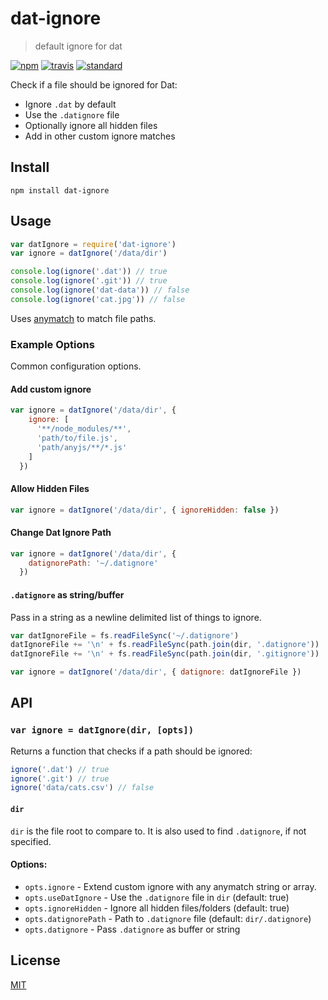 # dat-ignore

> default ignore for dat

[![npm][npm-image]][npm-url]
[![travis][travis-image]][travis-url]
[![standard][standard-image]][standard-url]

Check if a file should be ignored for Dat:

* Ignore `.dat` by default
* Use the `.datignore` file
* Optionally ignore all hidden files
* Add in other custom ignore matches

## Install

```
npm install dat-ignore
```

## Usage

```js
var datIgnore = require('dat-ignore')
var ignore = datIgnore('/data/dir')

console.log(ignore('.dat')) // true
console.log(ignore('.git')) // true
console.log(ignore('dat-data')) // false
console.log(ignore('cat.jpg')) // false
```

Uses [anymatch](https://github.com/es128/anymatch) to match file paths.

### Example Options

Common configuration options.

#### Add custom ignore

```js
var ignore = datIgnore('/data/dir', {
    ignore: [
      '**/node_modules/**', 
      'path/to/file.js',
      'path/anyjs/**/*.js'
    ]
  })
```

#### Allow Hidden Files

```js
var ignore = datIgnore('/data/dir', { ignoreHidden: false })
```

####  Change Dat Ignore Path

```js
var ignore = datIgnore('/data/dir', {
    datignorePath: '~/.datignore'
  })
```

#### `.datignore` as string/buffer

Pass in a string as a newline delimited list of things to ignore.

```js
var datIgnoreFile = fs.readFileSync('~/.datignore')
datIgnoreFile += '\n' + fs.readFileSync(path.join(dir, '.datignore'))
datIgnoreFile += '\n' + fs.readFileSync(path.join(dir, '.gitignore'))

var ignore = datIgnore('/data/dir', { datignore: datIgnoreFile })
```

## API

### `var ignore = datIgnore(dir, [opts])`

Returns a function that checks if a path should be ignored:

```js
ignore('.dat') // true
ignore('.git') // true
ignore('data/cats.csv') // false
```

#### `dir`

`dir` is the file root to compare to. It is also used to find `.datignore`, if not specified.

#### Options:

* `opts.ignore` - Extend custom ignore with any anymatch string or array.
* `opts.useDatIgnore` - Use the `.datignore` file in `dir` (default: true)
* `opts.ignoreHidden` - Ignore all hidden files/folders (default: true)
* `opts.datignorePath` - Path to `.datignore` file (default: `dir/.datignore`)
* `opts.datignore` - Pass `.datignore` as buffer or string

## License

[MIT](LICENSE.md)

[npm-image]: https://img.shields.io/npm/v/dat-ignore.svg?style=flat-square
[npm-url]: https://www.npmjs.com/package/dat-ignore
[travis-image]: https://img.shields.io/travis/joehand/dat-ignore.svg?style=flat-square
[travis-url]: https://travis-ci.org/joehand/dat-ignore
[standard-image]: https://img.shields.io/badge/code%20style-standard-brightgreen.svg?style=flat-square
[standard-url]: http://npm.im/standard
